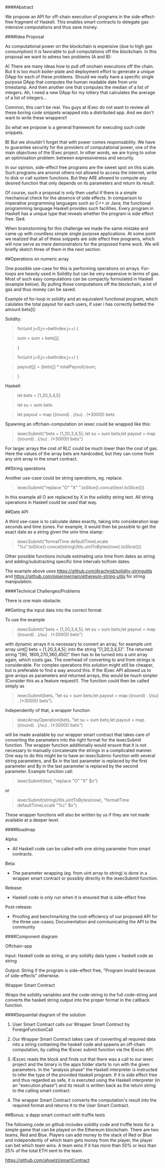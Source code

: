 ####Abstract


We propose an API for off-chain execution of programs in the side-effect-free fragment of Haskell.
This enables smart contracts to delegate gas intensive computations and thus save money.

####Idea Proposal

As computational power on the blockchain is expensive (due to high gas consumption) it is favorable
to pull computations off the blockchain.
In this proposal we want to adress two problems (A and B):

A) 
There are many ideas how to pull off onchain executions off the chain.
But it is too much boiler-plate and deployment effort to generate a unique DApp
for each of these problems.
Should we really have a specific single purpose DApp that computes
the human readable date from unix timestamp.
And then another one that computes the median of a list of integers.
Ah, I need a new DApp for my lottery that calculates the average of a list of integers...

Common, this can't be real. You guys at IExec do not want to review all these boring code snippets
wrapped into a distributed app. 
And we don't want to write these wrappers!!

So what we propose is a general framework for executing such code snippets.


B)
But we shouldn't forget that with power comes responsability. 
We have to guarantee security for the providers of computational power,
one of the main objectives of the IExec project.
In other words, we are trying to solve an optimisation problem: between expressiveness and security.

In our opinion, side-effect free programs are the sweet spot on this scale.
Such programs are amonst others not allowed to access the internet, write to disk
or call system functions. But they ARE allowed to compute any desired function that only
depends on its parameters and return its result.


Of course, such a proposal is only then useful if there is a simple mechanical check for the absence of side effects.
In comparison to imperative programming languages such as C++ or Java, the functional programming language Haskell provides such facilities.
Every program in Haskell has a unique type that reveals
whether the program is side effect free. Qed.

When brainstorming for this challenge we made the same mistake and came up with
countless simple single purpose applications.
At some point we realized that all of these snippets are side effect free programs,
which will now serve as mere demonstrators for the proposed frame work.
We will briefly sketch three of them in the next section.

##Operations on numeric array

One possible use-case for this is performing operations on arrays.
For-loops are heavily used in Solidity but can be very expensive in terms of gas.
Most of such easy computations can be compactly formulated in Haskell (example below).
By pulling those computations off the blockchain, a lot of gas and thus money can be saved.

Example of for-loop in solidity and an equivalent functional program, which calulates
the total payout for each users, if user i has correctly betted the amount bets[i]:

Solidity:

>for(uint j=0;j<=betIndex;j++) {

> sum = sum + bets[j];

>}

>for(uint j=0;j<=betIndex;j++) {

> payout[j] = (bets[j] * totalPayout)/sum;

>}

Haskell:

>let bets = [1,20,3,4,5]

>let su =  sum bets

>let payout =  map  ((round) . (/su) . (*3000)) bets



Spawning an offchain-computation on iexec could be wrapped like this:

>iexecSubmit("bets = [1,20,3,4,5]; let su =  sum bets;let payout =  map  ((round) . (/su) . (*3000)) bets")

For larger arrays the cost of RLC could be much lower than the cost of gas.
Here the values of the array bets are hardcoded, but they can come from any uint array in the smart contract.


##String operations


Another use-case could be string operations, eg. replace:

>iexecSubmit("replace \"O\" \"X\" ".toSlice().concat(text.toSlice()))

In this example all O are replaced by X in the solidity string text. All string operations in Haskell could be used that way.


##Date API


A third use-case is to calculate dates exactly, taking into consideration leap seconds and time zones.
For example, it would then be possible to get the exact date as a string given the unix time stamp:

>iexecSubmit("formatTime defaultTimeLocale \"%c\".toSlice().concat(stringUtils.uintToBytes(now).toSlice()))

Other possible functions include estimating unix time from dates as string and adding/substracting specific time intervals to/from dates.

The example above uses https://github.com/Arachnid/solidity-stringutils and https://github.com/pipermerriam/ethereum-string-utils for string manipulation.


####Technical Challenges/Problems


There is one main obstacle:

##Getting the input data into the correct format

To use the example

>iexecSubmit("bets = [1,20,3,4,5]; let su =  sum bets;let payout =  map  ((round) . (/su) . (*3000)) bets")

with dynamic arrays it is necessary to convert an array, for example uint array uint[] bets  = [1,20,3,4,5]; into the string "[1,20,3,4,5]".
The returned string "[90, 1800,270,360,450]" then has to be turned into a uint array again, which costs gas.
The overhead of converting to and from strings is considerable.
For complex operations this solution might still be cheaper, but is preferable to find a way around this.
If the IExec API allowed us to give arrays as parameters and returned arrays, this would be much simpler
(Consider this as a feature request!).
The function could then be called simply as

>iexecSubmit(bets, "let su =  sum bets;let payout =  map  ((round) . (/su) . (*3000)) bets").

Independently of that, a wrapper function

>iexecArrayOperation(bets, "let su =  sum bets;let payout =  map  ((round) . (/su) . (*3000)) bets")

 will be made available by our wrapper smart contract that takes care of converting the parameters into the right format for the iexecSubmit function.
The wrapper function additionally would ensure that it is not necessary to manually concatenate the strings in a complicated manner.
One way to do this might be to have an iexecSubmic function with several string parameters, and $x in the last parameter is replaced by
the first parameter and $y in the last parameter is replaced by the second parameter. Example function call:

>iexecSubmit(text, "replace \"O\" \"X\" $x")

or

>iexecSubmit(stringUtils.uintToBytes(now), "formatTime defaultTimeLocale \"%c\" $x")

These wrapper functions will also be written by us if they are not made available at a deeper level.


####Roadmap


Alpha:
* All Haskell code can be called with one string parameter from smart contracts.

Beta:
* The parameter wrapping (eg. from uint array to string) is done in a wrapper smart contract or possibly directly in the iexecSubmit function.

Release:
* Haskell code is only run when it is ensured that is side-effect free

Post-release:
* Proofing and benchmarking the cost-efficiency of our proposed API for the three use-cases; Documentation and communicating the API to the community


####Component diagram

Offchain-app

Input: Haskell code as string, or any solidity data types + haskell code as string

Output: String if the program is side-effect free, "Program invalid because of side-effects" otherwise.


Wrapper Smart Contract

Wraps the solidity variables and the code-string to the full code-string and converts the haskell string output into the proper format in the callback function.


####Sequential diagram of the solution

1. User Smart Contract calls our Wrapper Smart Contract by ForeignFunctionCall

2. Our Wrapper Smart Contract takes care of converting all required data into a string containing the haskell code and spawns an off-chain computation,
 by calling the IExcec submit function via the IExcec API.


3. IExcec reads the block and finds out that there was a call to our iexec project and the binary in the apps folder starts to run with the given parameters.
In the "analysis phase" the Haskell interpreter is instructed to infer the type of the provided Haskell program.
If it is side effect free and thus regarded as safe, it is executed using the Haskell interpreter (in an "execution phase")
and its result is written back as the return string to the calling smart contract.

4. The wrapper Smart Contract converts the computation's result into the required format and returns it to the User Smart Contract.

##Bonus: a dapp smart contract with truffle tests

The following code on github includes solidity code and truffle tests for  a simple game that can be played on the Ethereum blockchain.
There are two teams, Red and Blue. Players can add money to the stack of Red or Blue and independently of which team gets money from the player, the player can bet which team wins.
A team wins if it has more than 50% or less than 25% of the total ETH sent to the team.


https://github.com/ahoelzl/smartContract
